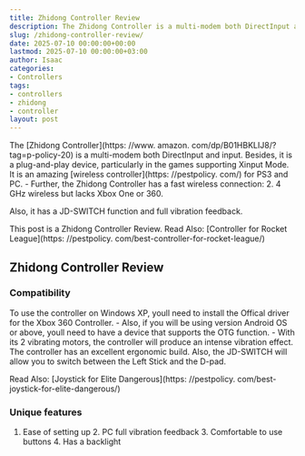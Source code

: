 ```yaml
---
title: Zhidong Controller Review
description: The Zhidong Controller is a multi-modem both DirectInput and input. Besides, it is a plug-and-play device, particularly in the games supporting Xinput Mode.
slug: /zhidong-controller-review/
date: 2025-07-10 00:00:00+00:00
lastmod: 2025-07-10 00:00:00+03:00
author: Isaac
categories:
- Controllers
tags:
- controllers
- zhidong
- controller
layout: post
---
```


The [Zhidong Controller](https: //www. amazon. com/dp/B01HBKLIJ8/? tag=p-policy-20) is a multi-modem both DirectInput and input. Besides, it is a plug-and-play device, particularly in the games supporting Xinput Mode. It is an amazing [wireless controller](https: //pestpolicy. com/) for PS3 and PC. - Further, the Zhidong Controller has a fast wireless connection: 2. 4 GHz wireless but lacks Xbox One or 360.

Also, it has a JD-SWITCH function and full vibration feedback.

This post is a Zhidong Controller Review. Read Also: [Controller for Rocket League](https: //pestpolicy. com/best-controller-for-rocket-league/)

##  Zhidong Controller Review

###  Compatibility

To use the controller on Windows XP, youll need to install the Offical driver for the Xbox 360 Controller. - Also, if you will be using version Android OS or above, youll need to have a device that supports the OTG function. - With its 2 vibrating motors, the controller will produce an intense vibration effect. The controller has an excellent ergonomic build. Also, the JD-SWITCH will allow you to switch between the Left Stick and the D-pad.

Read Also: [Joystick for Elite Dangerous](https: //pestpolicy. com/best-joystick-for-elite-dangerous/)

###  Unique features

1. Ease of setting up 2. PC full vibration feedback 3. Comfortable to use buttons 4. Has a backlight
